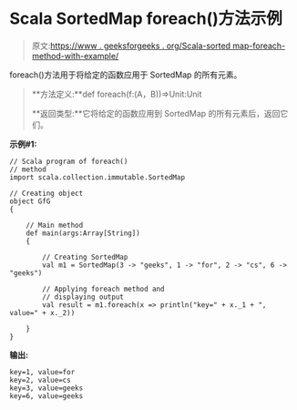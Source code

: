 # Scala SortedMap foreach()方法示例

> 原文:[https://www . geeksforgeeks . org/Scala-sorted map-foreach-method-with-example/](https://www.geeksforgeeks.org/scala-sortedmap-foreach-method-with-example/)

foreach()方法用于将给定的函数应用于 SortedMap 的所有元素。

> **方法定义:**def foreach(f:(A，B))=>Unit:Unit
> 
> **返回类型:**它将给定的函数应用到 SortedMap 的所有元素后，返回它们。

**示例#1:**

```
// Scala program of foreach()
// method
import scala.collection.immutable.SortedMap

// Creating object
object GfG
{ 

    // Main method
    def main(args:Array[String])
    {

        // Creating SortedMap
        val m1 = SortedMap(3 -> "geeks", 1 -> "for", 2 -> "cs", 6 -> "geeks")

        // Applying foreach method and 
        // displaying output 
        val result = m1.foreach(x => println("key=" + x._1 + ", value=" + x._2))

    }
}
```

**输出:**

```
key=1, value=for
key=2, value=cs
key=3, value=geeks
key=6, value=geeks

```